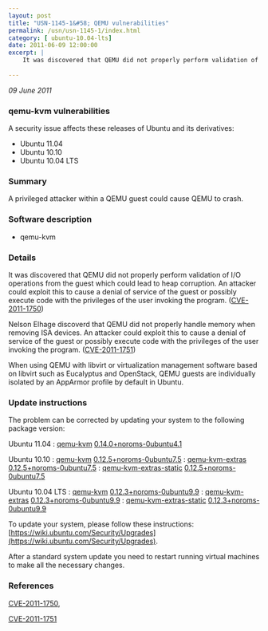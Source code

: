 ```yaml
---
layout: post
title: "USN-1145-1&#58; QEMU vulnerabilities"
permalink: /usn/usn-1145-1/index.html
category: [ ubuntu-10.04-lts]
date: 2011-06-09 12:00:00
excerpt: |
    It was discovered that QEMU did not properly perform validation of I/O operations from the guest which could lead to heap corruption. An attacker could exploit this to cause a denial of service of the guest or possibly execute code with the privileges of the user invoking the program. ([CVE-2011-1750](http://people.ubuntu.com/~ubuntu-security/cve/CVE-2011-1750))
    
--- 
```

 
 

*09 June 2011*

### qemu-kvm vulnerabilities

A security issue affects these releases of Ubuntu and its derivatives:

* Ubuntu 11.04
* Ubuntu 10.10
* Ubuntu 10.04 LTS

### Summary

A privileged attacker within a QEMU guest could cause QEMU to crash. 

### Software description

* qemu-kvm 

### Details

It was discovered that QEMU did not properly perform validation of I/O operations from the guest which could lead to heap corruption. An attacker could exploit this to cause a denial of service of the guest or possibly execute code with the privileges of the user invoking the program. ([CVE-2011-1750](http://people.ubuntu.com/~ubuntu-security/cve/CVE-2011-1750))

Nelson Elhage discoverd that QEMU did not properly handle memory when removing ISA devices. An attacker could exploit this to cause a denial of service of the guest or possibly execute code with the privileges of the user invoking the program. ([CVE-2011-1751](http://people.ubuntu.com/~ubuntu-security/cve/CVE-2011-1751))

When using QEMU with libvirt or virtualization management software based on libvirt such as Eucalyptus and OpenStack, QEMU guests are individually isolated by an AppArmor profile by default in Ubuntu. 

### Update instructions

The problem can be corrected by updating your system to the following package version:

Ubuntu 11.04
 : [qemu-kvm](https://launchpad.net/ubuntu/+source/qemu-kvm) <span> [0.14.0+noroms-0ubuntu4.1](https://launchpad.net/ubuntu/+source/qemu-kvm/0.14.0+noroms-0ubuntu4.1) </span> 

Ubuntu 10.10
 : [qemu-kvm](https://launchpad.net/ubuntu/+source/qemu-kvm) <span> [0.12.5+noroms-0ubuntu7.5](https://launchpad.net/ubuntu/+source/qemu-kvm/0.12.5+noroms-0ubuntu7.5) </span> 
 : [qemu-kvm-extras](https://launchpad.net/ubuntu/+source/qemu-kvm) <span> [0.12.5+noroms-0ubuntu7.5](https://launchpad.net/ubuntu/+source/qemu-kvm/0.12.5+noroms-0ubuntu7.5) </span> 
 : [qemu-kvm-extras-static](https://launchpad.net/ubuntu/+source/qemu-kvm) <span> [0.12.5+noroms-0ubuntu7.5](https://launchpad.net/ubuntu/+source/qemu-kvm/0.12.5+noroms-0ubuntu7.5) </span> 

Ubuntu 10.04 LTS
 : [qemu-kvm](https://launchpad.net/ubuntu/+source/qemu-kvm) <span> [0.12.3+noroms-0ubuntu9.9](https://launchpad.net/ubuntu/+source/qemu-kvm/0.12.3+noroms-0ubuntu9.9) </span> 
 : [qemu-kvm-extras](https://launchpad.net/ubuntu/+source/qemu-kvm) <span> [0.12.3+noroms-0ubuntu9.9](https://launchpad.net/ubuntu/+source/qemu-kvm/0.12.3+noroms-0ubuntu9.9) </span> 
 : [qemu-kvm-extras-static](https://launchpad.net/ubuntu/+source/qemu-kvm) <span> [0.12.3+noroms-0ubuntu9.9](https://launchpad.net/ubuntu/+source/qemu-kvm/0.12.3+noroms-0ubuntu9.9) </span> 

To update your system, please follow these instructions: [https://wiki.ubuntu.com/Security/Upgrades](https://wiki.ubuntu.com/Security/Upgrades).

After a standard system update you need to restart running virtual machines to make all the necessary changes. 

### References

 
 [CVE-2011-1750](http://people.ubuntu.com/~ubuntu-security/cve/CVE-2011-1750), 

 [CVE-2011-1751](http://people.ubuntu.com/~ubuntu-security/cve/CVE-2011-1751)
 

